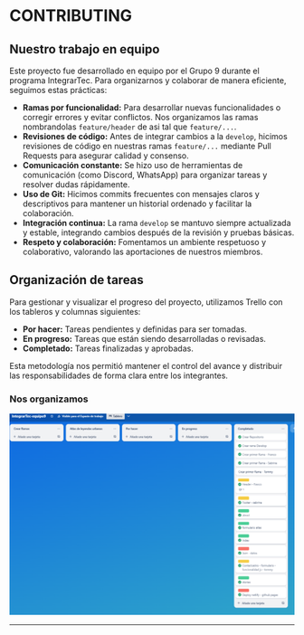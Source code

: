 # CONTRIBUTING

## Nuestro trabajo en equipo

Este proyecto fue desarrollado en equipo por el Grupo 9 durante el programa IntegrarTec. Para organizarnos y colaborar de manera eficiente, seguimos estas prácticas:

- **Ramas por funcionalidad:** Para desarrollar nuevas funcionalidades o corregir errores y evitar conflictos.
Nos organizamos las ramas nombrandolas `feature/header` de asi tal que `feature/...`.
- **Revisiones de código:** Antes de integrar cambios a la `develop`, hicimos revisiones de código en nuestras ramas `feature/...` mediante Pull Requests para asegurar calidad y consenso.
- **Comunicación constante:** Se hizo uso de herramientas de comunicación (como Discord, WhatsApp) para organizar tareas y resolver dudas rápidamente.
- **Uso de Git:** Hicimos commits frecuentes con mensajes claros y descriptivos para mantener un historial ordenado y facilitar la colaboración.
- **Integración continua:** La rama `develop` se mantuvo siempre actualizada y estable, integrando cambios después de la revisión y pruebas básicas.
- **Respeto y colaboración:** Fomentamos un ambiente respetuoso y colaborativo, valorando las aportaciones de nuestros miembros.


## Organización de tareas

Para gestionar y visualizar el progreso del proyecto, utilizamos Trello con los tableros y columnas siguientes:

- **Por hacer:** Tareas pendientes y definidas para ser tomadas.
- **En progreso:** Tareas que están siendo desarrolladas o revisadas.
- **Completado:** Tareas finalizadas y aprobadas.

Esta metodología nos permitió mantener el control del avance y distribuir las responsabilidades de forma clara entre los integrantes.

### Nos organizamos 

![ver tareas](public/images/capturaTrello.PNG)

---

